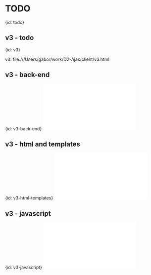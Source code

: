 # TODO
{id: todo}

## v3 - todo
{id: v3}


v3: file:///Users/gabor/work/D2-Ajax/client/v3.html




## v3 - back-end
{id: v3-back-end}
![](snippets/20/lib/D2/Ajax.pm)


## v3 - html and templates
{id: v3-html-templates}
![](snippets/20/client/v3.html)


## v3 - javascript
{id: v3-javascript}
![](snippets/20/client/v3.js)



